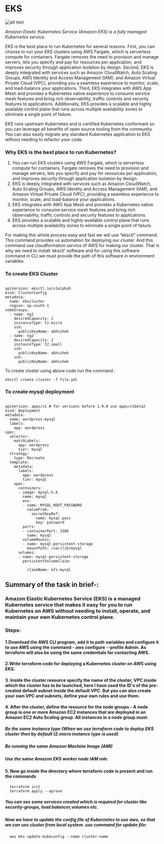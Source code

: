# EKS
![alt text](https://image.slidesharecdn.com/containers-eks-efdba033-6aca-4c87-9222-146570ffd106-234989226-180322152202/95/containers-amazon-eks-1-638.jpg?cb=1521732142)


*Amazon Elastic Kubernetes Service (Amazon EKS) is a fully managed Kubernetes service.*

EKS is the best place to run Kubernetes for several reasons. First, you can choose to run your EKS clusters using AWS Fargate, which is serverless compute for containers. Fargate removes the need to provision and manage servers, lets you specify and pay for resources per application, and improves security through application isolation by design. Second, EKS is deeply integrated with services such as Amazon CloudWatch, Auto Scaling Groups, AWS Identity and Access Management (IAM), and Amazon Virtual Private Cloud (VPC), providing you a seamless experience to monitor, scale, and load-balance your applications. Third, EKS integrates with AWS App Mesh and provides a Kubernetes native experience to consume service mesh features and bring rich observability, traffic controls and security features to applications. Additionally, EKS provides a scalable and highly available control plane that runs across multiple availability zones to eliminate a single point of failure.

EKS runs upstream Kubernetes and is certified Kubernetes conformant so you can leverage all benefits of open source tooling from the community. You can also easily migrate any standard Kubernetes application to EKS without needing to refactor your code.
### Why EKS is the best place to run Kubernetes?
1. You can run EKS clusters using AWS Fargate, which is serverless compute for containers. Fargate removes the need to provision and manage servers, lets you specify and pay for resources per application, and improves security through application isolation by design.
2. EKS is deeply integrated with services such as Amazon CloudWatch, Auto Scaling Groups, AWS Identity and Access Management (IAM), and Amazon Virtual Private Cloud (VPC), providing a seamless experience to monitor, scale, and load-balance your applications.
3. EKS integrates with AWS App Mesh and provides a Kubernetes native experience to consume service mesh features and bring rich observability, traffic controls and security features to applications.
4. EKS provides a scalable and highly-available control plane that runs across multiple availability zones to eliminate a single point of failure.



For making this whole process easy and fast we will use “eksctl” commend. This command provides us automation for deploying our cluster. And this command use cloudformation service of AWS for making our cluster. That is why we need to install ‘eksctl’ software and for using this software command in CLI we must provide the path of this software in environment variables.
### To create EKS Cluster
```

apiVersion: eksctl.io/v1alpha5
kind: ClusterConfig
metadata:
  name: ekscluster
  region: ap-south-1
nodeGroups:
  - name: ng1
    desiredCapacity: 2
    instanceType: t2.micro
    ssh:
      publicKeyName: abhishek
  - name: ng2
    desiredCapacity: 2
    instanceType: t2.small
    ssh:
      publicKeyName: abhishek
    ssh:
      publicKeyName: abhishek
```
To create cluster using above code run the command : 
```
eksctl create cluster -f file.yml
```
### To create mysql deployment
```

apiVersion: apps/v1 # for versions before 1.9.0 use apps/v1beta2
kind: Deployment
metadata:
  name: wordpress-mysql
  labels:
    app: wordpress
spec:
  selector:
    matchLabels:
      app: wordpress
      tier: mysql
  strategy:
    type: Recreate
  template:
    metadata:
      labels:
        app: wordpress
        tier: mysql
    spec:
      containers:
      - image: mysql:5.6
        name: mysql
        env:
        - name: MYSQL_ROOT_PASSWORD
          valueFrom:
            secretKeyRef:
              name: mysql-pass
              key: password
        ports:
        - containerPort: 3306
          name: mysql
        volumeMounts:
        - name: mysql-persistent-storage
          mountPath: /var/lib/mysql
      volumes:
      - name: mysql-persistent-storage
        persistentVolumeClaim:
          
          claimName: efs-mysql
```

##  Summary of the task in brief-:


### Amazon Elastic Kubernetes Service (EKS) is a managed Kubernetes service that makes it easy for you to run Kubernetes on AWS without needing to install, operate, and maintain       your own Kubernetes control plane.

### Steps:

#### 1.Download the AWS CLI program, add it to path variables and configure it to use AWS using the command - aws configure --profile Admin. As terraform will also be using the same credentials for contacting AWS.

#### 2.Write terraform code for deploying a Kubernetes cluster on AWS using EKS.

#### 3.  Inside the cluster resource specify the name of the cluster, VPC inside which the cluster has to be launched, here I have used the ID's of the pre-created default subnet inside the default VPC. But you can also create your own VPC and subnets, define your own rules and use them.

#### 4. After the cluster, define the resource for the node groups - A node group is one or more Amazon EC2 instances that are deployed in an Amazon EC2 Auto Scaling group. All instances in a node group must:

##### Be the same instance type (When we use terraform code to deploy EKS cluster then by default t2.micro instance type is used)
##### Be running the same Amazon Machine Image (AMI)
##### Use the same Amazon EKS worker node IAM role.
#### 5. Now go inside the directory where terraform code is present and run the commands
      terraform init
      terraform apply --aprove
      
##### You can see some services created which is required for cluster like security-groups, load balancer,volumes etc.

##### Now we have to update the config file of Kubernetes to use aws, so that we can use cluster from local system. use command for update file:      
      aws eks update-kubeconfig --name cluster-name
